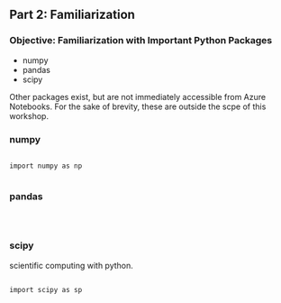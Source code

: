 ## Part 2: Familiarization

### Objective: Familiarization with Important Python Packages

* numpy
* pandas
* scipy

Other packages exist, but are not immediately accessible from Azure Notebooks. 
For the sake of brevity, these are outside the scpe of this workshop.


### numpy

<pre><code>
import numpy as np

</code></pre>


### pandas

<pre><code>

</code></pre>


### scipy

scientific computing with python.

<pre><code>
import scipy as sp

</code></pre>
